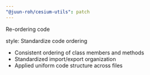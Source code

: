 ```yaml
---
"@juun-roh/cesium-utils": patch
---
```


Re-ordering code

style: Standardize code ordering

- Consistent ordering of class members and methods
- Standardized import/export organization
- Applied uniform code structure across files

